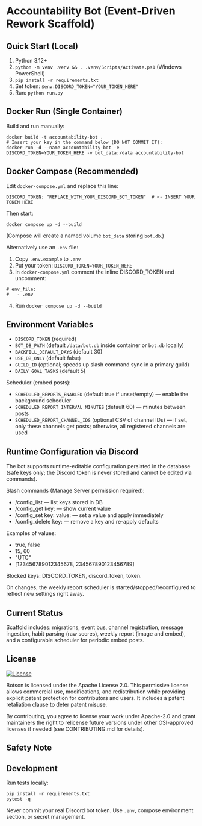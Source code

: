 # Accountability Bot (Event-Driven Rework Scaffold)

## Quick Start (Local)
1. Python 3.12+
2. `python -m venv .venv && . .venv/Scripts/Activate.ps1` (Windows PowerShell)
3. `pip install -r requirements.txt`
4. Set token: `$env:DISCORD_TOKEN="YOUR_TOKEN_HERE"`
5. Run: `python run.py`

## Docker Run (Single Container)
Build and run manually:
```
docker build -t accountability-bot .
# Insert your key in the command below (DO NOT COMMIT IT):
docker run -d --name accountability-bot -e DISCORD_TOKEN=YOUR_TOKEN_HERE -v bot_data:/data accountability-bot
```

## Docker Compose (Recommended)
Edit `docker-compose.yml` and replace this line:
```
DISCORD_TOKEN: "REPLACE_WITH_YOUR_DISCORD_BOT_TOKEN"  # <- INSERT YOUR TOKEN HERE
```
Then start:
```
docker compose up -d --build
```
(Compose will create a named volume `bot_data` storing `bot.db`.)

Alternatively use an `.env` file:
1. Copy `.env.example` to `.env`
2. Put your token: `DISCORD_TOKEN=YOUR_TOKEN_HERE`
3. In `docker-compose.yml` comment the inline DISCORD_TOKEN and uncomment:
```
# env_file:
#   - .env
```
4. Run `docker compose up -d --build`

## Environment Variables
- `DISCORD_TOKEN` (required)
- `BOT_DB_PATH` (default `/data/bot.db` inside container or `bot.db` locally)
- `BACKFILL_DEFAULT_DAYS` (default 30)
- `USE_DB_ONLY` (default false)
- `GUILD_ID` (optional; speeds up slash command sync in a primary guild)
- `DAILY_GOAL_TASKS` (default 5)

Scheduler (embed posts):
- `SCHEDULED_REPORTS_ENABLED` (default true if unset/empty) — enable the background scheduler
- `SCHEDULED_REPORT_INTERVAL_MINUTES` (default 60) — minutes between posts
- `SCHEDULED_REPORT_CHANNEL_IDS` (optional CSV of channel IDs) — if set, only these channels get posts; otherwise, all registered channels are used

## Runtime Configuration via Discord

The bot supports runtime-editable configuration persisted in the database (safe keys only; the Discord token is never stored and cannot be edited via commands).

Slash commands (Manage Server permission required):

- /config_list — list keys stored in DB
- /config_get key:<name> — show current value
- /config_set key:<name> value:<json-or-primitive> — set a value and apply immediately
- /config_delete key:<name> — remove a key and re-apply defaults

Examples of values:

- true, false
- 15, 60
- "UTC"
- [123456789012345678, 234567890123456789]

Blocked keys: DISCORD_TOKEN, discord_token, token.

On changes, the weekly report scheduler is started/stopped/reconfigured to reflect new settings right away.

## Current Status
Scaffold includes: migrations, event bus, channel registration, message ingestion, habit parsing (raw scores), weekly report (image and embed), and a configurable scheduler for periodic embed posts.

## License
[![License](https://img.shields.io/badge/License-Apache_2.0-blue.svg)](https://opensource.org/licenses/Apache-2.0)

Botson is licensed under the Apache License 2.0. This permissive license allows commercial use, modifications, and redistribution while providing explicit patent protection for contributors and users. It includes a patent retaliation clause to deter patent misuse.

By contributing, you agree to license your work under Apache-2.0 and grant maintainers the right to relicense future versions under other OSI-approved licenses if needed (see CONTRIBUTING.md for details).

## Safety Note
## Development

Run tests locally:

```
pip install -r requirements.txt
pytest -q
```
Never commit your real Discord bot token. Use `.env`, compose environment section, or secret management.
